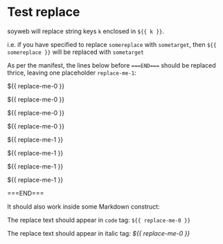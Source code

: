 # Test replace

soyweb will replace string keys `k` enclosed in `${{ k }}`.

i.e. if you have specified to replace `somereplace` with `sometarget`,
then `${{ somereplace }}` will be replaced with `sometarget`

As per the manifest, the lines below before `===END===` should be replaced thrice,
leaving one placeholder `replace-me-1`:

${{ replace-me-0 }}

${{ replace-me-0 }}

${{ replace-me-0 }}

${{ replace-me-0 }}

${{ replace-me-1 }}

${{ replace-me-1 }}

${{ replace-me-1 }}

${{ replace-me-1 }}

===END===

It should also work inside some Markdown construct:

The replace text should appear in `code` tag: `${{ replace-me-0 }}`

The replace text should appear in italic tag: *${{ replace-me-0 }}*
